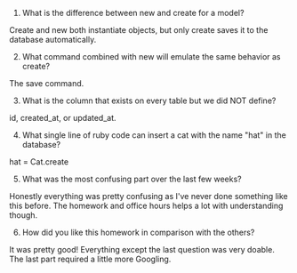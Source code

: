 1. What is the difference between new and create for a model?

Create and new both instantiate objects, but only create saves it to the database automatically. 

2. What command combined with new will emulate the same behavior as create?

The save command.

3. What is the column that exists on every table but we did NOT define?

id, created_at, or updated_at.

4. What single line of ruby code can insert a cat with the name "hat" in the database?

hat = Cat.create

5. What was the most confusing part over the last few weeks?

Honestly everything was pretty confusing as I've never done something like this before. The homework and office hours helps a lot with understanding though. 

6. How did you like this homework in comparison with the others?

It was pretty good! Everything except the last question was very doable. The last part required a little more Googling. 
